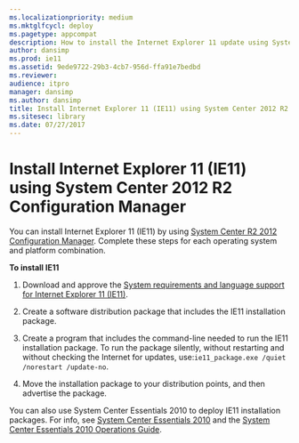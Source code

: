 ```yaml
---
ms.localizationpriority: medium
ms.mktglfcycl: deploy
ms.pagetype: appcompat
description: How to install the Internet Explorer 11 update using System Center 2012 R2 Configuration Manager
author: dansimp
ms.prod: ie11
ms.assetid: 9ede9722-29b3-4cb7-956d-ffa91e7bedbd
ms.reviewer: 
audience: itpro
manager: dansimp
ms.author: dansimp
title: Install Internet Explorer 11 (IE11) using System Center 2012 R2 Configuration Manager (Internet Explorer 11 for IT Pros)
ms.sitesec: library
ms.date: 07/27/2017
---
```



# Install Internet Explorer 11 (IE11) using System Center 2012 R2 Configuration Manager
You can install Internet Explorer 11 (IE11) by using [System Center R2 2012 Configuration Manager](https://go.microsoft.com/fwlink/p/?linkid=276664). Complete these steps for each operating system and platform combination.

 **To install IE11**

1.  Download and approve the [System requirements and language support for Internet Explorer 11 (IE11)](system-requirements-and-language-support-for-ie11.md).

2.  Create a software distribution package that includes the IE11 installation package.

3.  Create a program that includes the command-line needed to run the IE11 installation package. To run the package silently, without restarting and without checking the Internet for updates, use:`ie11_package.exe /quiet /norestart /update-no`.

4.  Move the installation package to your distribution points, and then advertise the package.

You can also use System Center Essentials 2010 to deploy IE11 installation packages. For info, see [System Center Essentials 2010](https://go.microsoft.com/fwlink/p/?linkid=395200) and the [System Center Essentials 2010 Operations Guide](https://go.microsoft.com/fwlink/p/?LinkId=214266).

 

 



